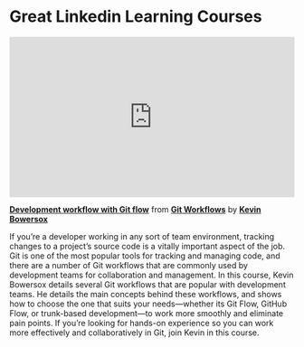 <h1> Great Linkedin Learning Courses </h1>
<div style="position:relative;height:0;padding-bottom:56.25%"><iframe width="640" height="360" src="https://www.linkedin.com/learning/embed/git-workflows/development-workflow-with-git-flow?autoplay=false&claim=AQFrGPXzn-KOgwAAAYUNO9bFhmp5Ash_TwpVZI2UXrQpGVjawnos3HZL5T342T2Phc0hUYFb9dxo_WFlxZvkIL36drpSChs1sjiZ-nMG4IxptREGnWSsCsrosKfISV5j4Cmk8jq1WjvclwkA5sMJb8TfCltu0Zh0IwSh6_7ZV3DKYRPg4T1vFWjns-o0cRKipy6ch-uHKeeE3H87zXPWDncYrDaF9-ch2TtigeALYNSUNowjbn0ywSgg2t9NIhObBZOM6chUt_xhyTdfmjDdRcWgFPi7PBz14tkLrxYT1eILFdC6vOLl5Th5x54PngDcExI8e6WmqM4J0qcOMcZ2cfp_hMy8sRztDSORDhELo8dMI78RvUNFP6Fn4xfLc8jVbOpRAfWVyvJ0LIffHYrAzmDKYdZJLlPwpq34J7m-y6iF2gvVQY2LMtqHjOAt1yK_HrrfZrjegHzssJ9LR-6tbrq_anbraFDE5pfOZpmJL3bLDkzp97eHNnxETUDic58PHSCXsdF0We2clhL3eeWR5c5hGMnWb_ZzGehvzB56Rwbw-EColP3e22Gx8ukxhXzryLBfLJKGpFjQkxA05qqh-09EaHqFySBVNqZc4y4VITY9pLcUhESFm5Xpn4yqbg7y66cwQnvSkbtGRaqOCs55rLE4Te_YpheKurDM2bNvsikX9RljWgSkXwIyO78Do9lw9TJy4rWaCxbtoG_RzS57-Ism_ZvjtEAATEwvZgnk27GnMrk3b5S3pdZpdmo1t0d_vC4cDQbNYvQmzTmdzVsUQZfjmWDPe73qnBvshTacRLXGSVYH_BlggA04vcWydH2pqVuv_2pfzSxUT1FL0dcXfB8gqUE3PYW6ALnFhPSQM629WD7ItdOK6l5oPM_8gzozW2QHd9rKViSxY8-6qQwVrnpW-araAfQ_Lva7v0_9EwOr4CTwbv5sQ05AhKS2TY_WoSRy01WUwIKBIM6ICOaYc8ZRfZF4KMJpS_ZgFdbT6rU3onVj5R9VSN57l9ywxy9IcPSwATygC2g-LF3QJ0rCtnUXZaO6WsBIb6jK0722l1Nr21S-3t90nbKwucJqGeEqCet4SgQ6u2oKKkE5rmu29VAM2KORoflM96jF75sII7ClDwP7H6riI3Y-gjACP4mFUbjUoU-NKZ_O31qJvAQCsW8VeubT9ZiPGOE&lipi=urn%3Ali%3Apage%3Ad_learning_content%3B%2FLdMejiKRhKFwE9PDUiwaQ%3D%3D&licu" mozallowfullscreen="true" webkitallowfullscreen="true" allowfullscreen="true" frameborder="0" style="position:absolute;width:100%;height:100%;left:0"></iframe></div><p><strong><a href="https://www.linkedin.com/learning/git-workflows/development-workflow-with-git-flow?trk=embed_lil">Development workflow with Git flow</a></strong> from <strong><a href="https://www.linkedin.com/learning/git-workflows?trk=embed_lil">Git Workflows</a></strong> by <strong><a href="https://www.linkedin.com/learning/instructors/kevin-bowersox?trk=embed_lil">Kevin Bowersox</a></strong></p>

If you’re a developer working in any sort of team environment, tracking changes to a project’s source code is a vitally important aspect of the job. Git is one of the most popular tools for tracking and managing code, and there are a number of Git workflows that are commonly used by development teams for collaboration and management. In this course, Kevin Bowersox details several Git workflows that are popular with development teams. He details the main concepts behind these workflows, and shows how to choose the one that suits your needs—whether its Git Flow, GitHub Flow, or trunk-based development—to work more smoothly and eliminate pain points. If you’re looking for hands-on experience so you can work more effectively and collaboratively in Git, join Kevin in this course.
